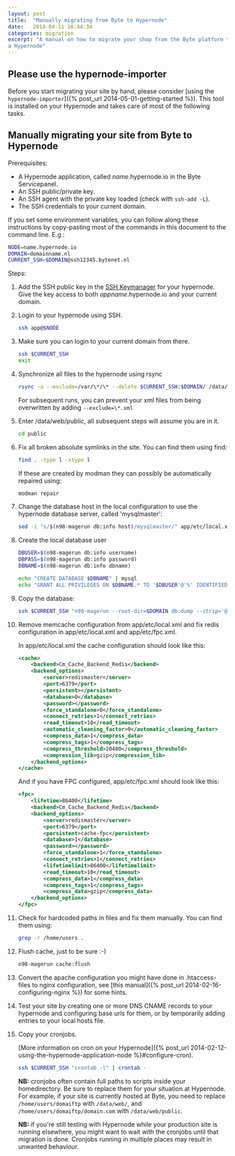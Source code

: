 ```yaml
---
layout: post
title:  "Manually migrating from Byte to Hypernode"
date:   2014-04-11 16:44:34
categories: migration
excerpt: "A manual on how to migrate your shop from the Byte platform to
a Hypernode"
---
```


## Please use the hypernode-importer

Before you start migrating your site by hand, please consider [using the `hypernode-importer`]({% post_url 2014-05-01-getting-started %}). This tool is installed on your Hypernode and takes care of most of the following tasks.


## Manually migrating your site from Byte to Hypernode

Prerequisites:

* A Hypernode application, called _name_.hypernode.io in the Byte Servicepanel.
* An SSH public/private key.
* An SSH agent with the private key loaded (check with `ssh-add -L`).
* The SSH credentials to your current domain.

If you set some environment variables, you can follow along these instructions by copy-pasting most of the commands in this document to the command line. E.g.:

```sh
NODE=name.hypernode.io
DOMAIN=domainname.nl
CURRENT_SSH=$DOMAIN@ssh12345.bytenet.nl
```

Steps:

1. Add the SSH public key in the [SSH Keymanager](https://service.byte.nl/sshkeymanager/) for your hypernode. Give the key access to both _appname_.hypernode.io and your current domain.

2. Login to your hypernode using SSH.

    ```sh
    ssh app@$NODE
    ```

3. Make sure you can login to your current domain from there.

    ```sh
    ssh $CURRENT_SSH
    exit
    ```

4. Synchronize all files to the hypernode using rsync

    ```sh
    rsync -a --exclude=/var/\*/\* --delete $CURRENT_SSH:$DOMAIN/ /data/web/public
    ```
    
    For subsequent runs, you can prevent your xml files from being overwritten by adding `--exclude=\*.xml`

5. Enter /data/web/public, all subsequent steps will assume you are in it.

    ```sh
    cd public
    ```
    
6. Fix all broken absolute symlinks in the site. You can find them using find:

    ```sh
    find . -type l -xtype l
    ```
    
    If these are created by modman they can possibly be automatically repaired using:

    ```sh
    modman repair
    ```

7. Change the database host in the local configuration to use the hypernode database server, called 'mysqlmaster':

    ```sh
    sed -i "s/$(n98-magerun db:info host)/mysqlmaster/" app/etc/local.xml
    ```
   
8. Create the local database user

    ```sh
    DBUSER=$(n98-magerun db:info username)
    DBPASS=$(n98-magerun db:info password)
    DBNAME=$(n98-magerun db:info dbname)
    
    echo "CREATE DATABASE $DBNAME" | mysql
    echo "GRANT ALL PRIVILEGES ON $DBNAME.* TO '$DBUSER'@'%' IDENTIFIED BY '$DBPASS'" | mysql
    ```
   
9. Copy the database:

    ```sh
   ssh $CURRENT_SSH "n98-magerun --root-dir=$DOMAIN db:dump --strip='@stripped' --stdout" | n98-magerun db:console
   ```

10. Remove memcache configuration from app/etc/local.xml and fix redis configuration in app/etc/local.xml and app/etc/fpc.xml.

    In app/etc/local.xml the cache configuration should look like this:

    ```xml
    <cache>
        <backend>Cm_Cache_Backend_Redis</backend>
        <backend_options>
            <server>redismaster</server>
            <port>6379</port>
            <persistent></persistent>    
            <database>0</database>
            <password></password>
            <force_standalone>0</force_standalone>  
            <connect_retries>1</connect_retries>    
            <read_timeout>10</read_timeout>        
            <automatic_cleaning_factor>0</automatic_cleaning_factor>
            <compress_data>1</compress_data>  
            <compress_tags>1</compress_tags>      
            <compress_threshold>20480</compress_threshold>      
            <compression_lib>gzip</compression_lib>
        </backend_options>
    </cache>
    ```

    And if you have FPC configured, app/etc/fpc.xml should look like this:

    ```xml
    <fpc>
        <lifetime>86400</lifetime>
        <backend>Cm_Cache_Backend_Redis</backend>
        <backend_options>
            <server>redismaster</server>
            <port>6379</port>
            <persistent>cache-fpc</persistent>
            <database>1</database>
            <password></password>
            <force_standalone>1</force_standalone>
            <connect_retries>1</connect_retries>
            <lifetimelimit>86400</lifetimelimit>
            <read_timeout>10</read_timeout>
            <compress_data>1</compress_data>
            <compress_tags>1</compress_tags>
            <compress_data>gzip</compress_data>
        </backend_options>
    </fpc>
    ```

11. Check for hardcoded paths in files and fix them manually. You can find them using:

    ```sh
    grep -r /home/users .
    ```

12. Flush cache, just to be sure :-)

    ```sh
    n98-magerun cache:flush
    ```
    
13. Convert the apache configuration you might have done in .htaccess-files to nginx configuration, see [this manual]({% post_url 2014-02-16-configuring-nginx %}) for some hints.

14. Test your site by creating one or more DNS CNAME records to your hypernode and configuring base urls for them, or by temporarily adding entries to your local hosts file.


15. Copy your cronjobs.

    [More information on cron on your Hypernode]({% post_url 2014-02-12-using-the-hypernode-application-node %}#configure-cron).

    ```sh
    ssh $CURRENT_SSH "crontab -l" | crontab -
    ```

    **NB:** cronjobs often contain full paths to scripts inside your homedirectory. Be sure to replace them for your situation at Hypernode. For example, if your site is currently hosted at Byte, you need to replace ```/home/users/domaiftp``` with ```/data/web/```, and ```/home/users/domaiftp/domain.com``` with ```/data/web/public```.

    **NB:** if you're still testing with Hypernode while your production site is running elsewhere, you might want to wait with the cronjobs until that migration is done. Cronjobs running in multiple places may result in unwanted behaviour.
